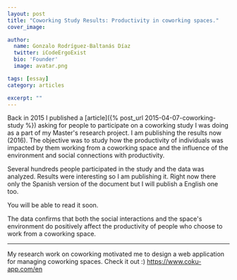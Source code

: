 ```yaml
---
layout: post
title: "Coworking Study Results: Productivity in coworking spaces."
cover_image:

author:
  name: Gonzalo Rodríguez-Baltanás Díaz
  twitter: iCodeErgoExist
  bio: 'Founder'
  image: avatar.png

tags: [essay]
category: articles

excerpt: ""
---
```


Back in 2015 I published a [article]({% post_url 2015-04-07-coworking-study %}) asking for people to participate on a coworking study I was doing as a part of my Master's research project. I am publishing the results now (2016). The objective was to study how the productivity of individuals was impacted by them working from a coworking space and the influence of the environment and social connections with productivity.

Several hundreds people participated in the study and the data was analyzed. Results were interesting so I am publishing it. Right now there only the Spanish version of the document but I will publish a English one too.

You will be able to read it soon.

The data confirms that both the social interactions and the space's environment do positively affect the productivity of people who choose to work from a coworking space.

<hr>

My research work on coworking motivated me to design a web application for managing coworking spaces. Check it out :) <a href="https://www.coku-app.com/en">https://www.coku-app.com/en</a>
